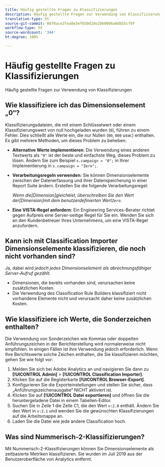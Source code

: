 ```yaml
---
title: Häufig gestellte Fragen zu Klassifizierungen
description: Häufig gestellte Fragen zur Verwendung von Klassifizierungen
translation-type: ht
source-git-commit: 0870ace3fea8e3ef650d2de2960006a0d655cf9f
workflow-type: ht
source-wordcount: '344'
ht-degree: 100%

---
```



# Häufig gestellte Fragen zu Klassifizierungen

Häufig gestellte Fragen zur Verwendung von Klassifizierungen

## Wie klassifiziere ich das Dimensionselement „0“?

Klassifizierungsdateien, die mit einem Schlüsselwert oder einem Klassifizierungswert von null hochgeladen wurden (`0`), führen zu einem Fehler. Dies schließt alle Werte ein, die nur Nullen (`00`, `000` usw.) enthalten. Es gibt mehrere Methoden, um dieses Problem zu beheben:

* **Alternative Werte implementieren**: Die Verwendung eines anderen Textwerts als `"0"` ist der beste und einfachste Weg, dieses Problem zu lösen. Ändern Sie zum Beispiel `s.campaign = "0";` in Ihrer Implementierung in `s.campaign = "Zero";`.

* **Verarbeitungsregeln verwenden**: Sie können Dimensionselemente zwischen der Datenerfassung und ihrer Datenspeicherung in einer Report Suite ändern. Erstellen Sie die folgende Verarbeitungsregel:

   *Wenn die[Dimension]gleich`0`ist, überschreiben Sie den Wert der[Dimension]mit dem benutzerdefinierten Wert`Zero`.*

* **Eine VISTA-Regel anfordern**: Ein Engineering Services-Berater richtet gegen Aufpreis eine Server-seitige Regel für Sie ein. Wenden Sie sich an den Kundenbetreuer Ihres Unternehmens, um eine VISTA-Regel anzufordern.

## Kann ich mit Classification Importer Dimensionselemente klassifizieren, die noch nicht vorhanden sind?

Ja, dabei wird *jedoch jedes Dimensionselement als abrechnungsfähiger Server-Aufruf gezählt.*

* Dimensionen, die bereits vorhanden sind, verursachen keine zusätzlichen Kosten.
* Die Verwendung des Classification Rule Builders klassifiziert nicht vorhandene Elemente nicht und verursacht daher keine zusätzlichen Kosten.

## Wie klassifiziere ich Werte, die Sonderzeichen enthalten?

Die Verwendung von Sonderzeichen wie Kommas oder doppelten Anführungszeichen in der Berichterstellung wird normalerweise nicht empfohlen. In einigen Fällen ist ihre Verwendung jedoch erforderlich. Wenn Ihre Berichtswerte solche Zeichen enthalten, die Sie klassifizieren möchten, gehen Sie wie folgt vor:

1. Melden Sie sich bei Adobe Analytics an und navigieren Sie dann zu **[!UICONTROL Admin]** > **[!UICONTROL Classification Importer]**.
2. Klicken Sie auf die Registerkarte **[!UICONTROL Browser-Export]**.
3. Konfigurieren Sie die Exporteinstellungen und stellen Sie sicher, dass „Anführungszeichenausgabe“ NICHT aktiviert ist.
4. Klicken Sie auf **[!UICONTROL Datei exportieren]** und öffnen Sie die heruntergeladene Datei in einem Tabellen-Editor.
5. Suchen Sie in Zeile 1 die Zelle C1, die den Wert `v:2.0` enthält. Ändern Sie den Wert in `v:2.1` und wenden Sie die gewünschten Klassifizierungen auf die Arbeitsmappe an.
6. Laden Sie die Datei wie jede andere Classification hoch.

## Was sind Nummerisch-2-Klassifizierungen?

Mit Nummerisch-2-Klassifizierungen können Sie Dimensionselemente als zeitbasierte Metriken klassifizieren. Sie wurden im Juli 2019 aus der Benutzeroberfläche von Analytics entfernt.
